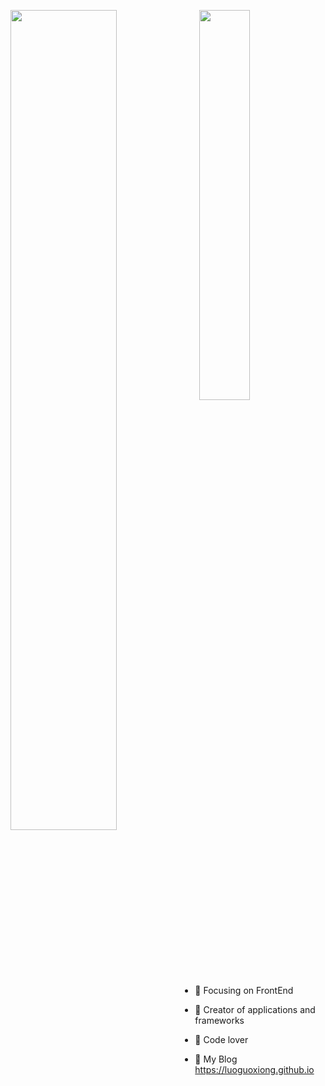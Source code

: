 

<img align="left" width="58%" src="https://github-readme-stats.vercel.app/api?username=luoguoxiong&show_icons=true&icon_color=CE1D2D&text_color=718096&bg_color=ffffff&hide_title=false" /><img align="right" width="40%" src="https://github-readme-stats.vercel.app/api/top-langs/?username=luoguoxiong&langs_count=5" />











<br>

<br>

<br>

<br>

<br>

<br>

<br>

- :orange_book: Focusing on FrontEnd

- :hammer: Creator of applications and frameworks

- :meat_on_bone: Code lover

- :book: My Blog  https://luoguoxiong.github.io

  

